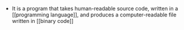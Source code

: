 - It is a program that takes human-readable source code, written in a [[programming language]], and produces a computer-readable file written in [[binary code]]